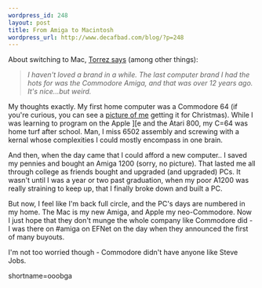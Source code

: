 ```yaml
--- 
wordpress_id: 248
layout: post
title: From Amiga to Macintosh
wordpress_url: http://www.decafbad.com/blog/?p=248
---
```

<p>About switching to Mac, <a href="http://torrez.org/archives/000313.php">Torrez says</a> (among other things):<blockquote><i>I haven't loved a brand in a while. The last computer brand I had the hots for was the Commodore Amiga, and that was over 12 years ago. It's nice...but weird.</i></blockquote>My thoughts exactly.  My first home computer was a Commodore 64 (if you're curious, you can see a <a href="http://www.decafbad.com/gallery/lil-kid-me/aao">picture of me</a> getting it for Christmas).  While I was learning to program on the Apple ][e and the Atari 800, my C=64 was home turf after school.  Man, I miss 6502 assembly and screwing with a kernal whose complexities I could mostly encompass in one brain.</p>
<p>And then, when the day came that I could afford a new computer..  I saved my pennies and bought an Amiga 1200 (sorry, no picture).  That lasted me all through college as friends bought and upgraded (and upgraded) PCs.  It wasn't until I was a year or two past graduation, when my poor A1200 was really straining to keep up, that I finally broke down and built a PC.</p>
<p>But now, I feel like I'm back full circle, and the PC's days are numbered in my home.  The Mac is my new Amiga, and Apple my neo-Commodore.  Now I just hope that they don't munge the whole company like Commodore did - I was there on #amiga on EFNet on the day when they announced the first of many buyouts.</p>
<p>I'm not too worried though - Commodore didn't have anyone like Steve Jobs.</p>
<!--more-->
shortname=ooobga
